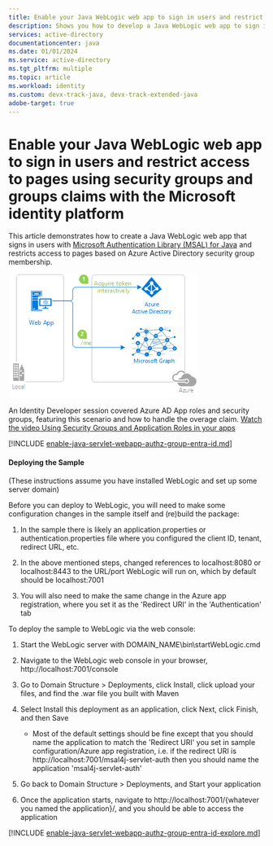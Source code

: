 ```yaml
---
title: Enable your Java WebLogic web app to sign in users and restrict access to pages using security groups and groups claims with the Microsoft identity platform
description: Shows you how to develop a Java WebLogic web app to sign in users and restrict access to pages using security groups and groups claims with the Microsoft identity platform
services: active-directory
documentationcenter: java
ms.date: 01/01/2024
ms.service: active-directory
ms.tgt_pltfrm: multiple
ms.topic: article
ms.workload: identity
ms.custom: devx-track-java, devx-track-extended-java
adobe-target: true
---
```


# Enable your Java WebLogic web app to sign in users and restrict access to pages using security groups and groups claims with the Microsoft identity platform

This article demonstrates how to create a Java WebLogic web app that signs in users with [Microsoft Authentication Library (MSAL) for Java](https://github.com/AzureAD/microsoft-authentication-library-for-java) and restricts access to pages based on Azure Active Directory security group membership.

![Overview](./media/topology.png)

An Identity Developer session covered Azure AD App roles and security groups, featuring this scenario and how to handle the overage claim. [Watch the video Using Security Groups and Application Roles in your apps](https://www.youtube.com/watch?v=LRoc-na27l0)

[!INCLUDE [enable-java-servlet-webapp-authz-group-entra-id.md](includes/enable-java-servlet-webapp-authz-group-entra-id.md)]

#### Deploying the Sample

(These instructions assume you have installed WebLogic and set up some server domain)

Before you can deploy to WebLogic, you will need to make some configuration changes in the sample itself and (re)build the package:

1. In the sample there is likely an application.properties or authentication.properties file where you configured the client ID, tenant, redirect URL, etc.

2. In the above mentioned steps, changed references to localhost:8080 or localhost:8443 to the URL/port WebLogic will run on, which by default should be localhost:7001

3. You will also need to make the same change in the Azure app registration, where you set it as the 'Redirect URI' in the 'Authentication' tab

To deploy the sample to WebLogic via the web console:

1. Start the WebLogic server with DOMAIN_NAME\bin\startWebLogic.cmd

2. Navigate to the WebLogic web console in your browser, http://localhost:7001/console

3. Go to Domain Structure > Deployments, click Install, click upload your files, and find the .war file you built with Maven

4. Select Install this deployment as an application, click Next, click Finish, and then Save

    - Most of the default settings should be fine except that you should name the application to match the 'Redirect URI' you set in sample configuration/Azure app registration, i.e. if the redirect URI is http://localhost:7001/msal4j-servlet-auth then you should name the application 'msal4j-servlet-auth'
5. Go back to Domain Structure > Deployments, and Start your application

6. Once the application starts, navigate to http://localhost:7001/{whatever you named the application}/, and you should be able to access the application


[!INCLUDE [enable-java-servlet-webapp-authz-group-entra-id-explore.md](includes/enable-java-servlet-webapp-authz-group-entra-id-explore.md)]